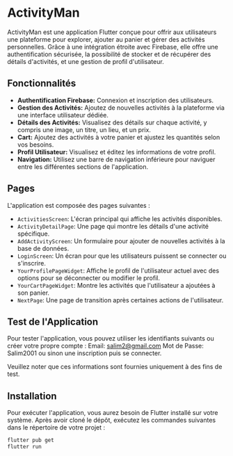 # ActivityMan

ActivityMan est une application Flutter conçue pour offrir aux utilisateurs une plateforme pour explorer, ajouter au panier et gérer des activités personnelles. Grâce à une intégration étroite avec Firebase, elle offre une authentification sécurisée, la possibilité de stocker et de récupérer des détails d'activités, et une gestion de profil d'utilisateur.

## Fonctionnalités

- **Authentification Firebase:** Connexion et inscription des utilisateurs.
- **Gestion des Activités:** Ajoutez de nouvelles activités à la plateforme via une interface utilisateur dédiée.
- **Détails des Activités:** Visualisez des détails sur chaque activité, y compris une image, un titre, un lieu, et un prix.
- **Cart:** Ajoutez des activités à votre panier et ajustez les quantités selon vos besoins.
- **Profil Utilisateur:** Visualisez et éditez les informations de votre profil.
- **Navigation:** Utilisez une barre de navigation inférieure pour naviguer entre les différentes sections de l'application.

## Pages

L'application est composée des pages suivantes :

- `ActivitiesScreen`: L'écran principal qui affiche les activités disponibles.
- `ActivityDetailPage`: Une page qui montre les détails d'une activité spécifique.
- `AddActivityScreen`: Un formulaire pour ajouter de nouvelles activités à la base de données.
- `LoginScreen`: Un écran pour que les utilisateurs puissent se connecter ou s'inscrire.
- `YourProfilePageWidget`: Affiche le profil de l'utilisateur actuel avec des options pour se déconnecter ou modifier le profil.
- `YourCartPageWidget`: Montre les activités que l'utilisateur a ajoutées à son panier.
- `NextPage`: Une page de transition après certaines actions de l'utilisateur.

## Test de l'Application

Pour tester l'application, vous pouvez utiliser les identifiants suivants ou créer votre propre compte :
Email: salim2@gmail.com
Mot de Passe: Salim2001
ou sinon une inscription puis se connecter. 

Veuillez noter que ces informations sont fournies uniquement à des fins de test.

## Installation

Pour exécuter l'application, vous aurez besoin de Flutter installé sur votre système. Après avoir cloné le dépôt, exécutez les commandes suivantes dans le répertoire de votre projet :

```sh
flutter pub get
flutter run
